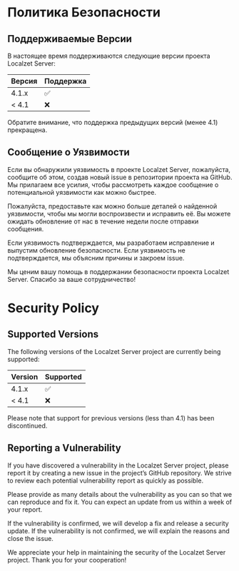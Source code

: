 # Политика Безопасности

## Поддерживаемые Версии

В настоящее время поддерживаются следующие версии проекта Localzet Server:

| Версия  | Поддержка          |
| ------- | ------------------ |
| 4.1.x   | :white_check_mark: |
| < 4.1   | :x:                |

Обратите внимание, что поддержка предыдущих версий (менее 4.1) прекращена.

## Сообщение о Уязвимости

Если вы обнаружили уязвимость в проекте Localzet Server, пожалуйста, сообщите об этом, создав новый issue в репозитории проекта на GitHub. Мы прилагаем все усилия, чтобы рассмотреть каждое сообщение о потенциальной уязвимости как можно быстрее.

Пожалуйста, предоставьте как можно больше деталей о найденной уязвимости, чтобы мы могли воспроизвести и исправить её. Вы можете ожидать обновление от нас в течение недели после отправки сообщения.

Если уязвимость подтверждается, мы разработаем исправление и выпустим обновление безопасности. Если уязвимость не подтверждается, мы объясним причины и закроем issue.

Мы ценим вашу помощь в поддержании безопасности проекта Localzet Server. Спасибо за ваше сотрудничество!



# Security Policy

## Supported Versions

The following versions of the Localzet Server project are currently being supported:

| Version | Supported          |
| ------- | ------------------ |
| 4.1.x   | :white_check_mark: |
| < 4.1   | :x:                |

Please note that support for previous versions (less than 4.1) has been discontinued.

## Reporting a Vulnerability

If you have discovered a vulnerability in the Localzet Server project, please report it by creating a new issue in the project’s GitHub repository. We strive to review each potential vulnerability report as quickly as possible.

Please provide as many details about the vulnerability as you can so that we can reproduce and fix it. You can expect an update from us within a week of your report.

If the vulnerability is confirmed, we will develop a fix and release a security update. If the vulnerability is not confirmed, we will explain the reasons and close the issue.

We appreciate your help in maintaining the security of the Localzet Server project. Thank you for your cooperation!
